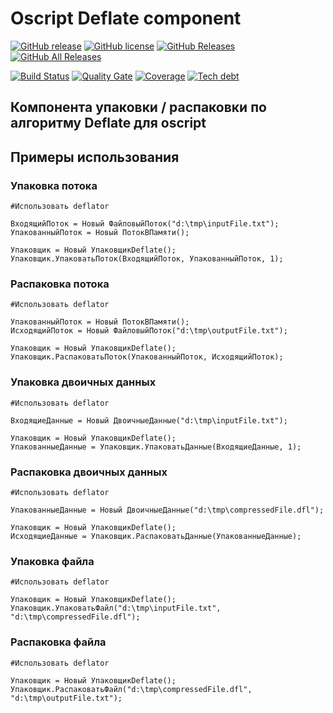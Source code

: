 # Oscript Deflate component

[![GitHub release](https://img.shields.io/github/release/ArKuznetsov/deflator.svg?style=flat-square)](https://github.com/ArKuznetsov/deflator/releases)
[![GitHub license](https://img.shields.io/github/license/ArKuznetsov/deflator.svg?style=flat-square)](https://github.com/ArKuznetsov/deflator/blob/master/LICENSE)
[![GitHub Releases](https://img.shields.io/github/downloads/ArKuznetsov/deflator/latest/total?style=flat-square)](https://github.com/ArKuznetsov/deflator/releases)
[![GitHub All Releases](https://img.shields.io/github/downloads/ArKuznetsov/deflator/total?style=flat-square)](https://github.com/ArKuznetsov/deflator/releases)

[![Build Status](https://img.shields.io/github/workflow/status/ArKuznetsov/deflator/%D0%9A%D0%BE%D0%BD%D1%82%D1%80%D0%BE%D0%BB%D1%8C%20%D0%BA%D0%B0%D1%87%D0%B5%D1%81%D1%82%D0%B2%D0%B0)](https://github.com/arkuznetsov/deflator/actions/)
[![Quality Gate](https://open.checkbsl.org/api/project_badges/measure?project=deflator&metric=alert_status)](https://open.checkbsl.org/dashboard/index/deflator)
[![Coverage](https://open.checkbsl.org/api/project_badges/measure?project=deflator&metric=coverage)](https://open.checkbsl.org/dashboard/index/deflator)
[![Tech debt](https://open.checkbsl.org/api/project_badges/measure?project=deflator&metric=sqale_index)](https://open.checkbsl.org/dashboard/index/deflator)

## Компонента упаковки / распаковки по алгоритму Deflate для oscript

## Примеры использования

### Упаковка потока

```bsl
#Использовать deflator

ВходящийПоток = Новый ФайловыйПоток("d:\tmp\inputFile.txt");
УпакованныйПоток = Новый ПотокВПамяти();

Упаковщик = Новый УпаковщикDeflate();
Упаковщик.УпаковатьПоток(ВходящийПоток, УпакованныйПоток, 1);

```

### Распаковка потока

```bsl
#Использовать deflator

УпакованныйПоток = Новый ПотокВПамяти();
ИсходящийПоток = Новый ФайловыйПоток("d:\tmp\outputFile.txt");

Упаковщик = Новый УпаковщикDeflate();
Упаковщик.РаспаковатьПоток(УпакованныйПоток, ИсходящийПоток);

```

### Упаковка двоичных данных

```bsl
#Использовать deflator

ВходящиеДанные = Новый ДвоичныеДанные("d:\tmp\inputFile.txt");

Упаковщик = Новый УпаковщикDeflate();
УпакованныеДанные = Упаковщик.УпаковатьДанные(ВходящиеДанные, 1);

```

### Распаковка двоичных данных

```bsl
#Использовать deflator

УпакованныеДанные = Новый ДвоичныеДанные("d:\tmp\compressedFile.dfl");

Упаковщик = Новый УпаковщикDeflate();
ИсходящиеДанные = Упаковщик.РаспаковатьДанные(УпакованныеДанные);

```

### Упаковка файла

```bsl
#Использовать deflator
 
Упаковщик = Новый УпаковщикDeflate();
Упаковщик.УпаковатьФайл("d:\tmp\inputFile.txt", "d:\tmp\compressedFile.dfl");

```

### Распаковка файла

```bsl
#Использовать deflator

Упаковщик = Новый УпаковщикDeflate();
Упаковщик.РаспаковатьФайл("d:\tmp\compressedFile.dfl", "d:\tmp\outputFile.txt");

```
